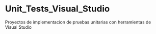 # Unit_Tests_Visual_Studio
Proyectos de implementacion de pruebas unitarias con herramientas de Visual Studio
